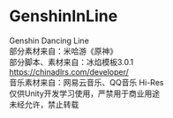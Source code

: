 # GenshinInLine
Genshin Dancing Line<br>
部分素材来自：米哈游《原神》<br>
部分脚本、素材来自：冰焰模板3.0.1<br>
https://chinadlrs.com/developer/<br>
音乐素材来自：网易云音乐、QQ音乐 Hi-Res<br>
仅供Unity开发学习使用，严禁用于商业用途<br>
未经允许，禁止转载

